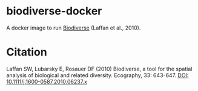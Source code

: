 # biodiverse-docker
A docker image to run [Biodiverse](https://shawnlaffan.github.io/biodiverse/) (Laffan et al., 2010).


# Citation
Laffan SW, Lubarsky E, Rosauer DF (2010) Biodiverse, a tool for the spatial analysis of biological and related diversity. Ecography, 33: 643-647. [DOI: 10.1111/j.1600-0587.2010.06237.x](https://onlinelibrary.wiley.com/doi/10.1111/j.1600-0587.2010.06237.x)

